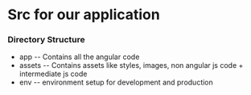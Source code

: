 # Src for our application

### Directory Structure

- app -- Contains all the angular code
- assets -- Contains assets like styles, images, non angular js code + intermediate js code
- env -- environment setup for development and production
